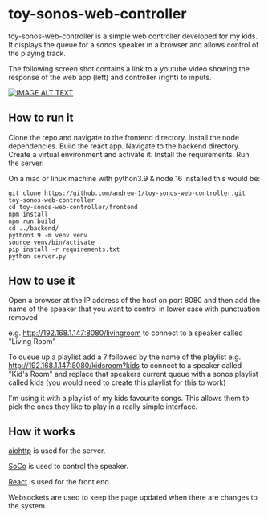 # toy-sonos-web-controller

toy-sonos-web-controller is a simple web controller developed for my kids. It displays the queue for a sonos speaker in a browser and allows control of the playing track.

The following screen shot contains a link to a youtube video showing the response of the web app (left) and controller (right) to inputs.

[![IMAGE ALT TEXT](http://img.youtube.com/vi/DyiQEilv6rk/0.jpg)](http://www.youtube.com/watch?v=DyiQEilv6rk "Toy sonos demo")

## How to run it

Clone the repo and navigate to the frontend directory.
Install the node dependencies.
Build the react app.
Navigate to the backend directory.
Create a virtual environment and activate it.
Install the requirements.
Run the server.

On a mac or linux machine with python3.9 & node 16 installed this would be:
```
git clone https://github.com/andrew-1/toy-sonos-web-controller.git toy-sonos-web-controller
cd toy-sonos-web-controller/frontend
npm install
npm run build
cd ../backend/
python3.9 -m venv venv
source venv/bin/activate
pip install -r requirements.txt
python server.py
```

## How to use it

Open a browser at the IP address of the host on port 8080 and then add the name of the speaker that you want to control in lower case with punctuation removed

e.g. http://192.168.1.147:8080/livingroom to connect to a speaker called "Living Room"

To queue up a playlist add a ? followed by the name of the playlist e.g. http://192.168.1.147:8080/kidsroom?kids to connect to a speaker called "Kid's Room" and replace that speakers current queue with a sonos playlist called kids (you would need to create this playlist for this to work)

I'm using it with a playlist of my kids favourite songs. This allows them to pick the ones they like to play in a really simple interface.

## How it works
[aiohttp](https://docs.aiohttp.org/) is used for the server.

[SoCo](http://docs.python-soco.com/) is used to control the speaker.

[React](https://create-react-app.dev/) is used for the front end.

Websockets are used to keep the page updated when there are changes to the system.

